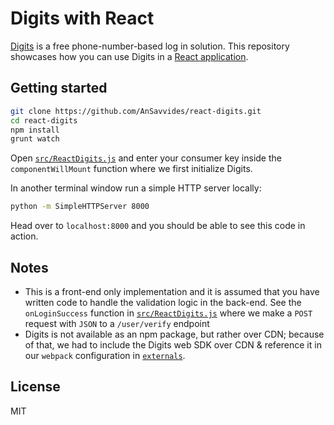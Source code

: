 # Digits with React

[Digits](https://get.digits.com/) is a free phone-number-based log in solution. This repository showcases how you can use Digits in a [React application](http://facebook.github.io/react/).

## Getting started

```bash
git clone https://github.com/AnSavvides/react-digits.git
cd react-digits
npm install
grunt watch
```

Open [`src/ReactDigits.js`](src/ReactDigits.js) and enter your consumer key inside the `componentWillMount` function where we first initialize Digits.

In another terminal window run a simple HTTP server locally:

```bash
python -m SimpleHTTPServer 8000
```

Head over to `localhost:8000` and you should be able to see this code in action.

## Notes

- This is a front-end only implementation and it is assumed that you have written code to handle the validation logic in the back-end. See the `onLoginSuccess` function in [`src/ReactDigits.js`](src/ReactDigits.js) where we make a `POST` request with `JSON` to a `/user/verify` endpoint
- Digits is not available as an npm package, but rather over CDN; because of that, we had to include the Digits web SDK over CDN & reference it in our `webpack` configuration in [`externals`](http://webpack.github.io/docs/library-and-externals.html).

## License

MIT